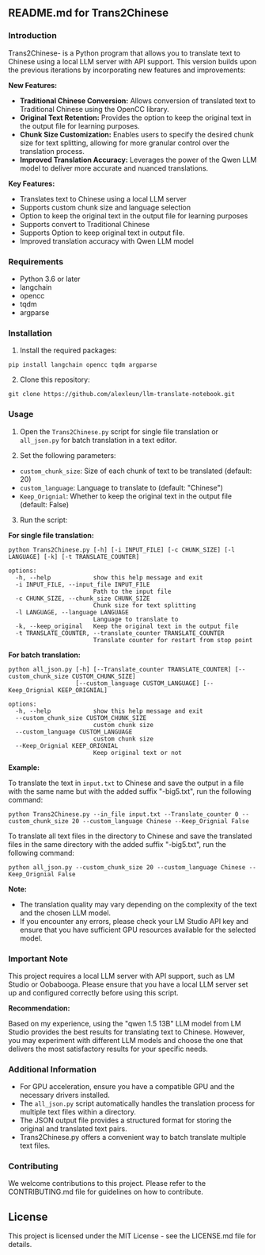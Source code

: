 ## README.md for Trans2Chinese

### Introduction

Trans2Chinese- is a Python program that allows you to translate text to Chinese using a local LLM server with API support. This version builds upon the previous iterations by incorporating new features and improvements:

**New Features:**

* **Traditional Chinese Conversion:** Allows conversion of translated text to Traditional Chinese using the OpenCC library.
* **Original Text Retention:** Provides the option to keep the original text in the output file for learning purposes.
* **Chunk Size Customization:** Enables users to specify the desired chunk size for text splitting, allowing for more granular control over the translation process.
* **Improved Translation Accuracy:** Leverages the power of the Qwen LLM model to deliver more accurate and nuanced translations.

**Key Features:**

* Translates text to Chinese using a local LLM server
* Supports custom chunk size and language selection
* Option to keep the original text in the output file for learning purposes
* Supports convert to Traditional Chinese
* Supports Option to keep original text in output file.
* Improved translation accuracy with Qwen LLM model

### Requirements

* Python 3.6 or later
* langchain
* opencc
* tqdm
* argparse

### Installation

1. Install the required packages:

```
pip install langchain opencc tqdm argparse
```

2. Clone this repository:

```
git clone https://github.com/alexleun/llm-translate-notebook.git
```

### Usage

1. Open the `Trans2Chinese.py` script for single file translation or `all_json.py` for batch translation in a text editor.

2. Set the following parameters:

* `custom_chunk_size`: Size of each chunk of text to be translated (default: 20)
* `custom_language`: Language to translate to (default: "Chinese")
* `Keep_Orignial`: Whether to keep the original text in the output file (default: False)

3. Run the script:

**For single file translation:**

```
python Trans2Chinese.py [-h] [-i INPUT_FILE] [-c CHUNK_SIZE] [-l LANGUAGE] [-k] [-t TRANSLATE_COUNTER]

options:
  -h, --help            show this help message and exit
  -i INPUT_FILE, --input_file INPUT_FILE
                        Path to the input file
  -c CHUNK_SIZE, --chunk_size CHUNK_SIZE
                        Chunk size for text splitting
  -l LANGUAGE, --language LANGUAGE
                        Language to translate to
  -k, --keep_original   Keep the original text in the output file
  -t TRANSLATE_COUNTER, --translate_counter TRANSLATE_COUNTER
                        Translate counter for restart from stop point
```

**For batch translation:**

```
python all_json.py [-h] [--Translate_counter TRANSLATE_COUNTER] [--custom_chunk_size CUSTOM_CHUNK_SIZE]
                   [--custom_language CUSTOM_LANGUAGE] [--Keep_Orignial KEEP_ORIGNIAL]

options:
  -h, --help            show this help message and exit
  --custom_chunk_size CUSTOM_CHUNK_SIZE
                        custom chunk size
  --custom_language CUSTOM_LANGUAGE
                        custom chunk size
  --Keep_Orignial KEEP_ORIGNIAL
                        Keep original text or not
```

**Example:**

To translate the text in `input.txt` to Chinese and save the output in a file with the same name but with the added suffix "-big5.txt", run the following command:

```
python Trans2Chinese.py --in_file input.txt --Translate_counter 0 --custom_chunk_size 20 --custom_language Chinese --Keep_Orignial False
```

To translate all text files in the directory to Chinese and save the translated files in the same directory with the added suffix "-big5.txt", run the following command:

```
python all_json.py --custom_chunk_size 20 --custom_language Chinese --Keep_Orignial False
```

**Note:**

* The translation quality may vary depending on the complexity of the text and the chosen LLM model.
* If you encounter any errors, please check your LM Studio API key and ensure that you have sufficient GPU resources available for the selected model.



### Important Note

This project requires a local LLM server with API support, such as LM Studio or Oobabooga. Please ensure that you have a local LLM server set up and configured correctly before using this script.

**Recommendation:**

Based on my experience, using the "qwen 1.5 13B" LLM model from LM Studio provides the best results for translating text to Chinese. However, you may experiment with different LLM models and choose the one that delivers the most satisfactory results for your specific needs.

### Additional Information

* For GPU acceleration, ensure you have a compatible GPU and the necessary drivers installed.
* The `all_json.py` script automatically handles the translation process for multiple text files within a directory.
* The JSON output file provides a structured format for storing the original and translated text pairs.
* Trans2Chinese.py offers a convenient way to batch translate multiple text files.

### Contributing

We welcome contributions to this project. Please refer to the CONTRIBUTING.md file for guidelines on how to contribute.

## License

This project is licensed under the MIT License - see the LICENSE.md file for details.